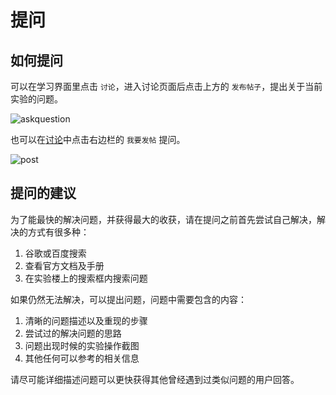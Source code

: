 # 提问

## 如何提问

可以在学习界面里点击 `讨论`，进入讨论页面后点击上方的 `发布帖子`，提出关于当前实验的问题。

![askquestion](https://doc.shiyanlou.com/shiyanlou-docs/images/askquestion.png)

也可以在[讨论](https://www.shiyanlou.com/questions/)中点击右边栏的 `我要发帖` 提问。

![post](https://doc.shiyanlou.com/shiyanlou-docs/images/post.jpg)

## 提问的建议

为了能最快的解决问题，并获得最大的收获，请在提问之前首先尝试自己解决，解决的方式有很多种：

1. 谷歌或百度搜索
2. 查看官方文档及手册
3. 在实验楼上的搜索框内搜索问题

如果仍然无法解决，可以提出问题，问题中需要包含的内容：

1. 清晰的问题描述以及重现的步骤
2. 尝试过的解决问题的思路
3. 问题出现时候的实验操作截图
4. 其他任何可以参考的相关信息

请尽可能详细描述问题可以更快获得其他曾经遇到过类似问题的用户回答。

